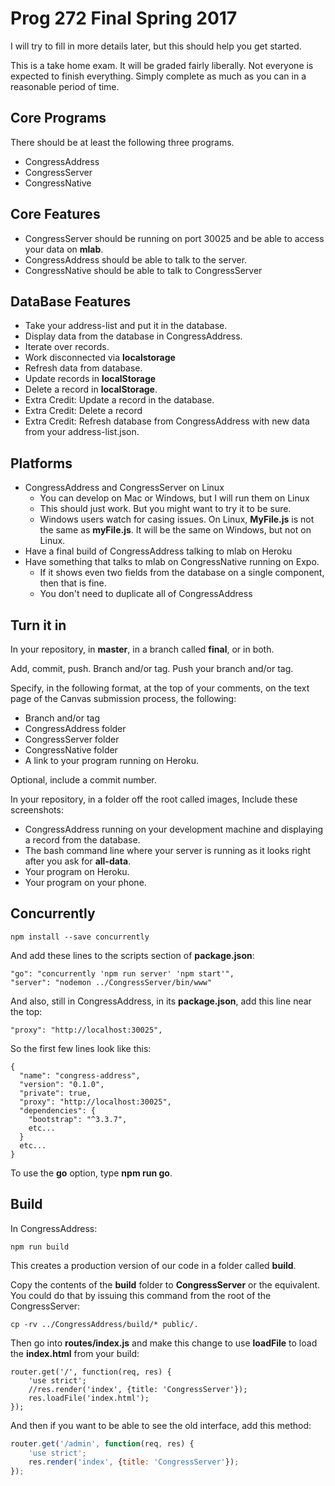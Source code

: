 # Prog 272 Final Spring 2017

I will try to fill in more details later, but this should help you get started.

This is a take home exam. It will be graded fairly liberally. Not everyone is expected to finish everything. Simply complete as much as you can in a reasonable period of time.

## Core Programs

There should be at least the following three programs.

- CongressAddress
- CongressServer
- CongressNative

## Core Features

- CongressServer should be running on port 30025 and be able to access your data on **mlab**.
- CongressAddress should be able to talk to the server.
- CongressNative should be able to talk to CongressServer

## DataBase Features

- Take your address-list and put it in the database.
- Display data from the database in CongressAddress.
- Iterate over records.
- Work disconnected via **localstorage**
- Refresh data from database.
- Update records in **localStorage**
- Delete a record in **localStorage**.
- Extra Credit: Update a record in the database.
- Extra Credit: Delete a record
- Extra Credit: Refresh database from CongressAddress with new data from your address-list.json.

## Platforms

- CongressAddress and CongressServer on Linux
  - You can develop on Mac or Windows, but I will run them on Linux
  - This should just work. But you might want to try it to be sure.
  - Windows users watch for casing issues. On Linux, **MyFile.js** is not the same as **myFile.js**. It will be the same on Windows, but not on Linux.
- Have a final build of CongressAddress talking to mlab on Heroku
- Have something that talks to mlab on CongressNative running on Expo.
  - If it shows even two fields from the database on a single component, then that is fine.
  - You don't need to duplicate all of CongressAddress

## Turn it in

In your repository, in **master**, in a branch called **final**, or in both.

Add, commit, push. Branch and/or tag. Push your branch and/or tag.

Specify, in the following format, at the top of your comments, on the text page of the Canvas submission process, the following:

- Branch and/or tag
- CongressAddress folder
- CongressServer folder
- CongressNative folder
- A link to your program running on Heroku.

Optional, include a commit number.

In your repository, in a folder off the root called images, Include these screenshots:

- CongressAddress running on your development machine and displaying a record from the database.
- The bash command line where your server is running as it looks right after you ask for **all-data**.
- Your program on Heroku.
- Your program on your phone.

## Concurrently

```
npm install --save concurrently
```

And add these lines to the scripts section of **package.json**:

```
"go": "concurrently 'npm run server' 'npm start'",
"server": "nodemon ../CongressServer/bin/www"
```

And also, still in CongressAddress, in its **package.json**, add this line near the top:

```
"proxy": "http://localhost:30025",
```

So the first few lines look like this:

```
{
  "name": "congress-address",
  "version": "0.1.0",
  "private": true,
  "proxy": "http://localhost:30025",
  "dependencies": {
    "bootstrap": "^3.3.7",
    etc...
  }
  etc...
}
```

To use the **go** option, type **npm run go**.

## Build

In CongressAddress:

```
npm run build
```

This creates a production version of our code in a folder called **build**.

Copy the contents of the **build** folder to **CongressServer** or the equivalent. You could do that by issuing this command from the root of the CongressServer:

```
cp -rv ../CongressAddress/build/* public/.
```

Then go into **routes/index.js** and make this change to use **loadFile** to load the **index.html** from your build:

```
router.get('/', function(req, res) {
    'use strict';
    //res.render('index', {title: 'CongressServer'});
    res.loadFile('index.html');
});
```

And then if you want to be able to see the old interface, add this method:

```javascript
router.get('/admin', function(req, res) {
    'use strict';
    res.render('index', {title: 'CongressServer'});
});
```
